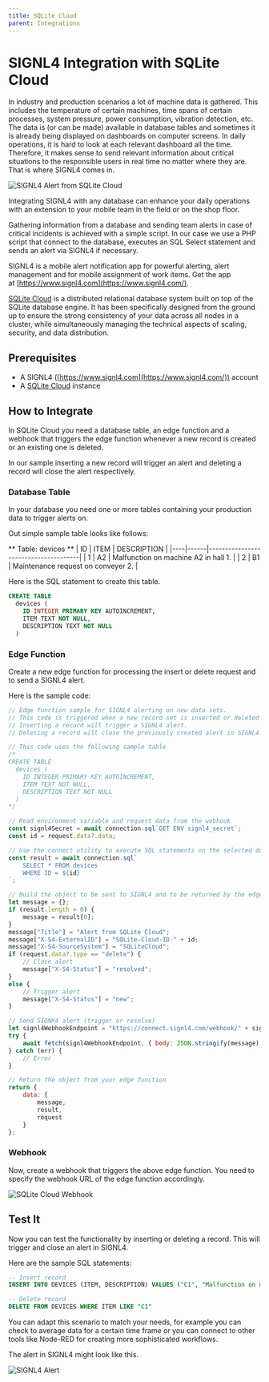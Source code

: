 ```yaml
---
title: SQLite Cloud
parent: Integrations
---
```


# SIGNL4 Integration with SQLite Cloud

In industry and production scenarios a lot of machine data is gathered. This includes the temperature of certain machines, time spans of certain processes, system pressure, power consumption, vibration detection, etc. The data is (or can be made) available in database tables and sometimes it is already being displayed on dashboards on computer screens. In daily operations, it is hard to look at each relevant dashboard all the time. Therefore, it makes sense to send relevant information about critical situations to the responsible users in real time no matter where they are. That is where SIGNL4 comes in.

![SIGNL4 Alert from SQLite Cloud](signl4-sqlite-cloud.gif)

Integrating SIGNL4 with any database can enhance your daily operations with an extension to your mobile team in the field or on the shop floor.

Gathering information from a database and sending team alerts in case of critical incidents is achieved with a simple script. In our case we use a PHP script that connect to the database, executes an SQL Select statement and sends an alert via SIGNL4 if necessary.

SIGNL4 is a mobile alert notification app for powerful alerting, alert management and for mobile assignment of work items. Get the app at [https://www.signl4.com](https://www.signl4.com/).

[SQLite Cloud](https://sqlitecloud.io/) is a distributed relational database system built on top of the SQLite database engine. It has been specifically designed from the ground up to ensure the strong consistency of your data across all nodes in a cluster, while simultaneously managing the technical aspects of scaling, security, and data distribution.

## Prerequisites

- A SIGNL4 ([https://www.signl4.com](https://www.signl4.com/)) account
- A [SQLite Cloud](https://sqlitecloud.io/) instance

## How to Integrate

In SQLite Cloud you need a database table, an edge function and a webhook that triggers the edge function whenever a new record is created or an existing one is deleted.

In our sample inserting a new record will trigger an alert and deleting a record will close the alert respectively.

### Database Table

In your database you need one or more tables containing your production data to trigger alerts on.

Out simple sample table looks like follows:

** Table: devices **
| ID | ITEM | DESCRIPTION                          |
|----|------|--------------------------------------|
| 1  | A2   | Malfunction on machine A2 in hall 1. |
| 2  | B1   | Maintenance request on conveyer 2.   |

Here is the SQL statement to create this table.

```sql
CREATE TABLE
  devices (
    ID INTEGER PRIMARY KEY AUTOINCREMENT,
    ITEM TEXT NOT NULL,
    DESCRIPTION TEXT NOT NULL
  )
```

### Edge Function

Create a new edge function for processing the insert or delete request and to send a SIGNL4 alert.

Here is the sample code:

```javascript
// Edge function sample for SIGNL4 alerting on new data sets.
// This code is triggered when a new record set is inserted or deleted into or from the DEVICES table.
// Inserting a record will trigger a SIGNL4 alert.
// Deleting a record will close the previously created alert in SIGNL4.

// This code uses the following sample table
/*
CREATE TABLE
  devices (
    ID INTEGER PRIMARY KEY AUTOINCREMENT,
    ITEM TEXT NOT NULL,
    DESCRIPTION TEXT NOT NULL
  )
*/

// Read environment variable and request data from the webhook
const signl4Secret = await connection.sql`GET ENV signl4_secret`;
const id = request.data?.data;

// Use the connect utility to execute SQL statements on the selected database
const result = await connection.sql`
    SELECT * FROM devices
    WHERE ID = ${id}
`;

// Build the object to be sent to SIGNL4 and to be returned by the edge function
let message = {};
if (result.length > 0) {
    message = result[0];
}
message["Title"] = "Alert from SQLite Cloud";
message["X-S4-ExternalID"] = "SQLite-Cloud-ID-" + id;
message["X-S4-SourceSystem"] = "SQLiteCloud";
if (request.data?.type == "delete") {
    // Close alert
    message["X-S4-Status"] = "resolved";
}
else {
    // Trigger alert
    message["X-S4-Status"] = "new";
}

// Send SIGNK4 alert (trigger or resolve)
let signl4WebhookEndpoint = "https://connect.signl4.com/webhook/" + signl4Secret;
try {
    await fetch(signl4WebhookEndpoint, { body: JSON.stringify(message), method: 'POST', 'Content-type': 'application/json'  });
} catch (err) {
    // Error
}

// Return the object from your edge function
return {
    data: {
        message,
        result,
        request
    }
};

```

### Webhook

Now, create a webhook that triggers the above edge function. You need to specify the webhook URL of the edge function accordingly.

![SQLite Cloud Webhook](sqlite-cloud-webhook.png)

## Test It

Now you can test the functionality by inserting or deleting a record. This will trigger and close an alert in SIGNL4.

Here are the sample SQL statements:

```sql
-- Insert record
INSERT INTO DEVICES (ITEM, DESCRIPTION) VALUES ("C1", "Malfunction on machine C1 in hall 1. Please check.")

-- Delete record
DELETE FROM DEVICES WHERE ITEM LIKE "C1"
```

You can adapt this scenario to match your needs, for example you can check to average data for a certain time frame or you can connect to other tools like Node-RED for creating more sophisticated workflows.

The alert in SIGNL4 might look like this.

![SIGNL4 Alert](signl4-iot.png)
